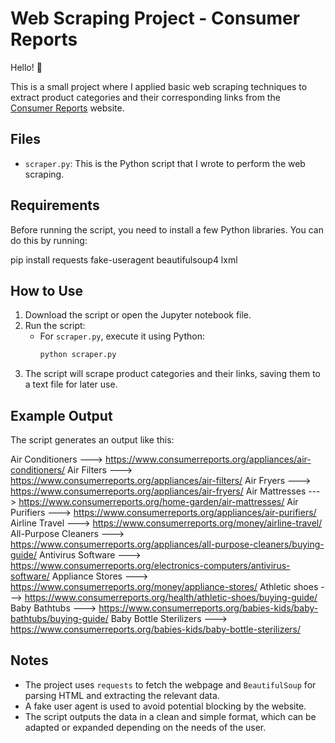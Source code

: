 # Web Scraping Project - Consumer Reports

Hello! 👋

This is a small project where I applied basic web scraping techniques to extract product categories and their corresponding links from the [Consumer Reports](https://www.consumerreports.org/cro/a-to-z-index/products/index.htm) website. 

## Files

- `scraper.py`: This is the Python script that I wrote to perform the web scraping.

## Requirements

Before running the script, you need to install a few Python libraries. You can do this by running:

pip install requests fake-useragent beautifulsoup4 lxml


## How to Use

1. Download the script or open the Jupyter notebook file.
2. Run the script:
   - For `scraper.py`, execute it using Python:
     ```bash
     python scraper.py
     ```
3. The script will scrape product categories and their links, saving them to a text file for later use.
   

## Example Output

The script generates an output like this:

Air Conditioners ---> https://www.consumerreports.org/appliances/air-conditioners/
Air Filters ---> https://www.consumerreports.org/appliances/air-filters/
Air Fryers ---> https://www.consumerreports.org/appliances/air-fryers/
Air Mattresses ---> https://www.consumerreports.org/home-garden/air-mattresses/
Air Purifiers ---> https://www.consumerreports.org/appliances/air-purifiers/
Airline Travel ---> https://www.consumerreports.org/money/airline-travel/
All-Purpose Cleaners ---> https://www.consumerreports.org/appliances/all-purpose-cleaners/buying-guide/
Antivirus Software ---> https://www.consumerreports.org/electronics-computers/antivirus-software/
Appliance Stores ---> https://www.consumerreports.org/money/appliance-stores/
Athletic shoes ---> https://www.consumerreports.org/health/athletic-shoes/buying-guide/
Baby Bathtubs ---> https://www.consumerreports.org/babies-kids/baby-bathtubs/buying-guide/
Baby Bottle Sterilizers ---> https://www.consumerreports.org/babies-kids/baby-bottle-sterilizers/


## Notes

- The project uses `requests` to fetch the webpage and `BeautifulSoup` for parsing HTML and extracting the relevant data.
- A fake user agent is used to avoid potential blocking by the website.
- The script outputs the data in a clean and simple format, which can be adapted or expanded depending on the needs of the user.
